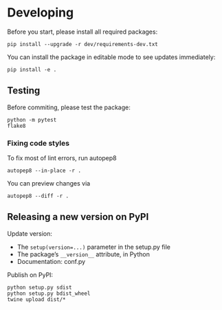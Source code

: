 
# Developing
Before you start, please install all required packages:

    pip install --upgrade -r dev/requirements-dev.txt

You can install the package in editable mode to see updates immediately:

    pip install -e .

## Testing
Before commiting, please test the package:

    python -m pytest
    flake8

### Fixing code styles
To fix most of lint errors, run autopep8

    autopep8 --in-place -r .

You can preview changes via

    autopep8 --diff -r .

## Releasing a new version on PyPI
Update version: 
* The `setup(version=...)` parameter in the setup.py file
* The package’s `__version__` attribute, in Python
* Documentation: conf.py

Publish on PyPI:

    python setup.py sdist
    python setup.py bdist_wheel
    twine upload dist/*
